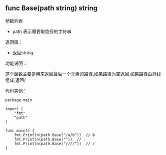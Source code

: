 ## func Base(path string) string

参数列表

- path 表示需要取路径的字符串 


返回值：

- 返回string

功能说明：

这个函数主要是用来返回最后一个元素的路径,如果路径为空返回.如果路径由斜线组成,返回/

代码实例：
~~~
package main

import (
	"fmt"
	"path"
)

func main() {
	fmt.Println(path.Base("/a/b"))  // b
	fmt.Println(path.Base(""))	// .	
	fmt.Println(path.Base("////"))	// /
}
~~~
